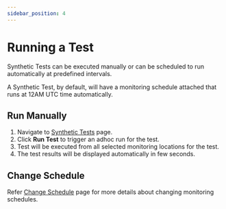 ```yaml
---
sidebar_position: 4
---
```


# Running a Test

Synthetic Tests can be executed manually or can be scheduled to run automatically at predefined intervals.

A Synthetic Test, by default, will have a monitoring schedule attached that runs at 12AM UTC time automatically.

## Run Manually

1. Navigate to [Synthetic Tests](https://app.devraven.io/app/syntheticTests) page.
2. Click **Run Test** to trigger an adhoc run for the test.
3. Test will be executed from all selected monitoring locations for the test.
4. The test results will be displayed automatically in few seconds.

## Change Schedule

Refer [Change Schedule](/docs/monitor-configuration/change-schedule) page for more details about changing monitoring schedules.